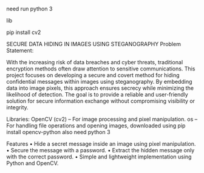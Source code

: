 

need run python 3

lib

pip install cv2

SECURE DATA HIDING IN IMAGES USING STEGANOGRAPHY
Problem Statement:

With the increasing risk of data breaches and cyber threats, traditional encryption methods often draw attention to sensitive communications. This project focuses on developing a secure and covert method for hiding confidential messages within images using steganography. By embedding data into image pixels, this approach ensures secrecy while minimizing the likelihood of detection. The goal is to provide a reliable and user-friendly solution for secure information exchange without compromising visibility or integrity.

Libraries:
OpenCV (cv2) – For image processing and pixel manipulation.
os – For handling file operations and opening images, downloaded using pip install opencv-python
also need python 3

Features
• Hide a secret message inside an image using pixel manipulation.
• Secure the message with a password.
• Extract the hidden message only with the correct password.
• Simple and lightweight implementation using Python and OpenCV.
